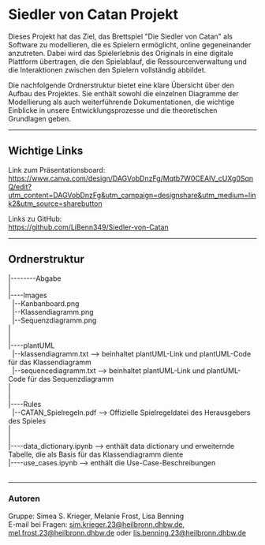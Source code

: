 # Siedler von Catan Projekt

Dieses Projekt hat das Ziel, das Brettspiel "Die Siedler von Catan" als Software zu modellieren, die es Spielern ermöglicht, online gegeneinander anzutreten. Dabei wird das Spielerlebnis des Originals in eine digitale Plattform übertragen, die den Spielablauf, die Ressourcenverwaltung und die Interaktionen zwischen den Spielern vollständig abbildet.<br>

Die nachfolgende Ordnerstruktur bietet eine klare Übersicht über den Aufbau des Projektes. Sie enthält sowohl die einzelnen Diagramme der Modellierung als auch weiterführende Dokumentationen, die wichtige Einblicke in unsere Entwicklungsprozesse und die theoretischen Grundlagen geben.

---

## Wichtige Links

Link zum Präsentationsboard:<br>
https://www.canva.com/design/DAGVobDnzFg/Mqtb7W0CEAIV_cUXg0SqnQ/edit?utm_content=DAGVobDnzFg&utm_campaign=designshare&utm_medium=link2&utm_source=sharebutton<br>

Links zu GitHub: <br>
https://github.com/LiBenn349/Siedler-von-Catan

---

## Ordnerstruktur

|--------Abgabe <br>
|<br>
|----Images<br>
&nbsp;&nbsp;|--Kanbanboard.png<br>
&nbsp;&nbsp;|--Klassendiagramm.png<br>
&nbsp;&nbsp;|--Sequenzdiagramm.png<br>
|<br>
|<br>
|----plantUML<br>
&nbsp;&nbsp;|--klassendiagramm.txt --> beinhaltet plantUML-Link und plantUML-Code für das Klassendiagramm<br>
&nbsp;&nbsp;|--sequencediagramm.txt --> beinhaltet plantUML-Link und plantUML-Code für das Sequenzdiagramm<br>
|<br>
|<br>
|----Rules<br>
&nbsp;&nbsp;|--CATAN_Spielregeln.pdf --> Offizielle Spielregeldatei des Herausgebers des Spieles<br>
|<br>
|<br>
|----data_dictionary.ipynb --> enthält data dictionary und erweiternde Tabelle, die als Basis für das Klassendiagramm diente<br>
|----use_cases.ipynb --> enthält die Use-Case-Beschreibungen<br>
<br>

---

### Autoren

Gruppe:  Simea S. Krieger, Melanie Frost, Lisa Benning<br>
E-mail bei Fragen: sim.krieger.23@heilbronn.dhbw.de, mel.frost.23@heilbronn.dhbw.de oder lis.benning.23@heilbronn.dhbw.de
